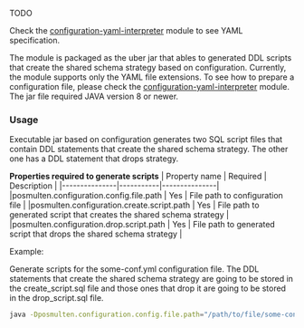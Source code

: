 TODO

Check the [configuration-yaml-interpreter](../configuration-yaml-interpreter) module to see YAML specification.

The module is packaged as the uber jar that ables to generated DDL scripts that create the shared schema strategy based on configuration. 
Currently, the module supports only the YAML file extensions. 
To see how to prepare a configuration file, please check the [configuration-yaml-interpreter](../configuration-yaml-interpreter) module.
The jar file required JAVA version 8 or newer.

### Usage
Executable jar based on configuration generates two SQL script files that contain DDL statements that create the shared schema strategy. 
The other one has a DDL statement that drops strategy.

__Properties required to generate scripts__
| Property name |   Required    |   Description |
|---------------|-----------|---------------|
|posmulten.configuration.config.file.path   |   Yes |   File path to configuration file  |
|posmulten.configuration.create.script.path |   Yes |   File path to generated script that creates the shared schema strategy |
|posmulten.configuration.drop.script.path   |   Yes |   File path to generated script that drops the shared schema strategy |

Example:

Generate scripts for the some-conf.yml configuration file. 
The DDL statements that create the shared schema strategy are going to be stored in the create_script.sql file and those ones that drop it are going to be stored in the drop_script.sql file.

```bash
java -Dposmulten.configuration.config.file.path="/path/to/file/some-conf.yml" -Dposmulten.configuration.create.script.path="/some/dir/create_script.sql" -Dposmulten.configuration.drop.script.path="path/for/drop/script/drop_script.sql" -jar "/some/path/configuration-jar-jar-with-dependencies.jar"
```

